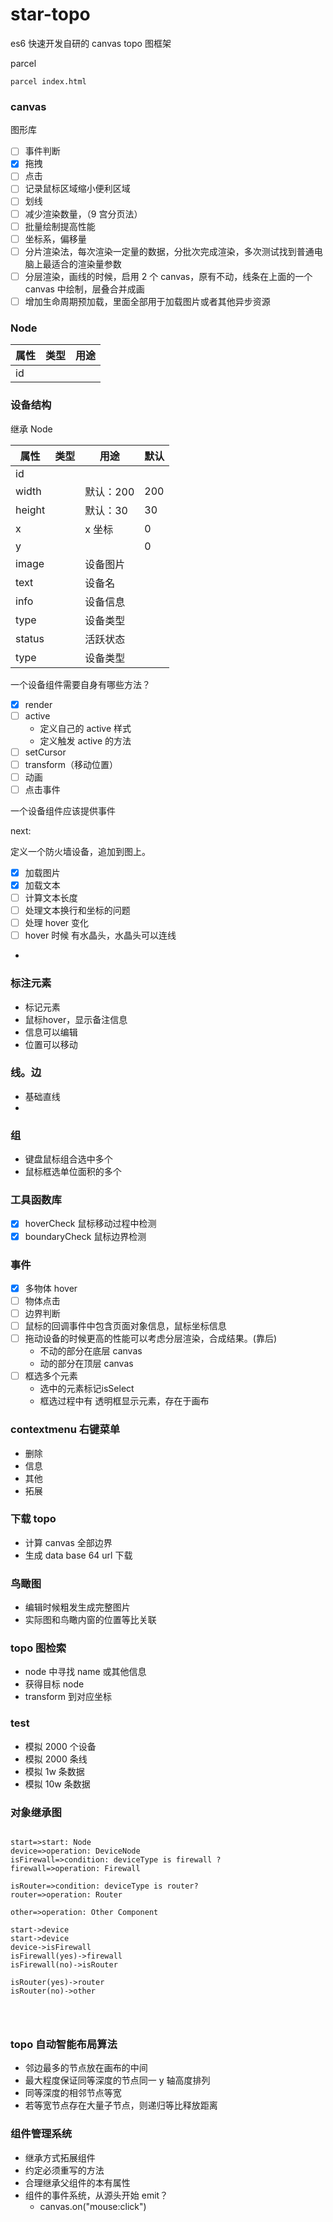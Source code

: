 # star-topo

es6 快速开发自研的 canvas topo 图框架

parcel

```
parcel index.html
```

### canvas

图形库

- [ ] 事件判断
- [x] 拖拽
- [ ] 点击
- [ ] 记录鼠标区域缩小便利区域
- [ ] 划线
- [ ] 减少渲染数量，（9 宫分页法）
- [ ] 批量绘制提高性能
- [ ] 坐标系，偏移量
- [ ] 分片渲染法，每次渲染一定量的数据，分批次完成渲染，多次测试找到普通电脑上最适合的渲染量参数
- [ ] 分层渲染，画线的时候，启用 2 个 canvas，原有不动，线条在上面的一个 canvas 中绘制，层叠合并成画
- [ ] 增加生命周期预加载，里面全部用于加载图片或者其他异步资源

### Node

| 属性 | 类型 | 用途 |
| ---- | ---- | ---- |
| id   |      |      |

### 设备结构

继承 Node

| 属性   | 类型 | 用途      | 默认 |
| ------ | ---- | --------- | ---- |
| id     |      |           |      |
| width  |      | 默认：200 | 200  |
| height |      | 默认：30  | 30   |
| x      |      | x 坐标    | 0    |
| y      |      |           | 0    |
| image  |      | 设备图片  |      |
| text   |      | 设备名    |      |
| info   |      | 设备信息  |      |
| type   |      | 设备类型  |      |
| status |      | 活跃状态  |      |
| type   |      | 设备类型  |      |

一个设备组件需要自身有哪些方法？

- [x] render
- [ ] active
  - 定义自己的 active 样式
  - 定义触发 active 的方法
- [ ] setCursor
- [ ] transform（移动位置）
- [ ] 动画
- [ ] 点击事件

一个设备组件应该提供事件

next:

定义一个防火墙设备，追加到图上。

- [x] 加载图片
- [x] 加载文本
- [ ] 计算文本长度
- [ ] 处理文本换行和坐标的问题
- [ ] 处理 hover 变化
- [ ] hover 时候 有水晶头，水晶头可以连线
-

### 标注元素

- 标记元素
- 鼠标hover，显示备注信息
- 信息可以编辑
- 位置可以移动

### 线。边

- 基础直线
-

### 组

- 键盘鼠标组合选中多个
- 鼠标框选单位面积的多个

### 工具函数库

- [x] hoverCheck 鼠标移动过程中检测
- [x] boundaryCheck 鼠标边界检测

### 事件

- [x] 多物体 hover
- [ ] 物体点击
- [ ] 边界判断
- [ ] 鼠标的回调事件中包含页面对象信息，鼠标坐标信息
- [ ] 拖动设备的时候更高的性能可以考虑分层渲染，合成结果。(靠后)
  - 不动的部分在底层 canvas
  - 动的部分在顶层 canvas
- [ ] 框选多个元素
  - 选中的元素标记isSelect
  - 框选过程中有 透明框显示元素，存在于画布

### contextmenu 右键菜单

- 删除
- 信息
- 其他
- 拓展

### 下载 topo

- 计算 canvas 全部边界
- 生成 data base 64 url 下载

### 鸟瞰图

- 编辑时候粗发生成完整图片
- 实际图和鸟瞰内窗的位置等比关联

### topo 图检索

- node 中寻找 name 或其他信息
- 获得目标 node
- transform 到对应坐标

### test

- 模拟 2000 个设备
- 模拟 2000 条线
- 模拟 1w 条数据
- 模拟 10w 条数据

### 对象继承图

```flow

start=>start: Node
device=>operation: DeviceNode
isFirewall=>condition: deviceType is firewall ?
firewall=>operation: Firewall

isRouter=>condition: deviceType is router?
router=>operation: Router

other=>operation: Other Component

start->device
start->device
device->isFirewall
isFirewall(yes)->firewall
isFirewall(no)->isRouter

isRouter(yes)->router
isRouter(no)->other




```

### topo 自动智能布局算法

- 邻边最多的节点放在画布的中间
- 最大程度保证同等深度的节点同一 y 轴高度排列
- 同等深度的相邻节点等宽
- 若等宽节点存在大量子节点，则递归等比释放距离

### 组件管理系统

- 继承方式拓展组件
- 约定必须重写的方法
- 合理继承父组件的本有属性
- 组件的事件系统，从源头开始 emit？
  - canvas.on("mouse:click")
